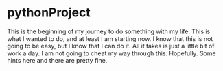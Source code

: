 # pythonProject
This is the beginning of my journey to do something with my life. 
This is what I wanted to do, and at least I am starting now. 
I know that this is not going to be easy, but I know that I can do it. 
All it takes is just a little bit of work a day.
I am not going to cheat my way through this. Hopefully. Some hints here and there are pretty fine.  
